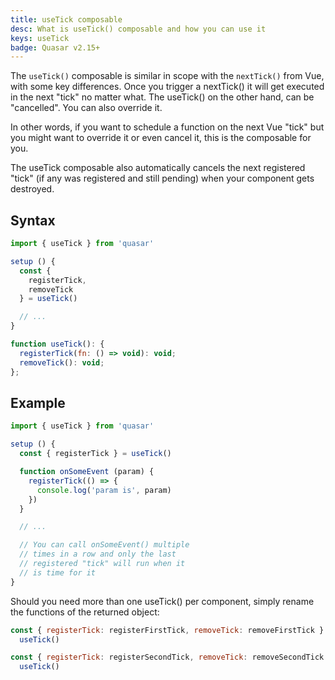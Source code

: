 ```yaml
---
title: useTick composable
desc: What is useTick() composable and how you can use it
keys: useTick
badge: Quasar v2.15+
---
```


The `useTick()` composable is similar in scope with the `nextTick()` from Vue, with some key differences. Once you trigger a nextTick() it will get executed in the next "tick" no matter what. The useTick() on the other hand, can be "cancelled". You can also override it.

In other words, if you want to schedule a function on the next Vue "tick" but you might want to override it or even cancel it, this is the composable for you.

The useTick composable also automatically cancels the next registered "tick" (if any was registered and still pending) when your component gets destroyed.

## Syntax

```js
import { useTick } from 'quasar'

setup () {
  const {
    registerTick,
    removeTick
  } = useTick()

  // ...
}
```

```js
function useTick(): {
  registerTick(fn: () => void): void;
  removeTick(): void;
};
```

## Example

```js
import { useTick } from 'quasar'

setup () {
  const { registerTick } = useTick()

  function onSomeEvent (param) {
    registerTick(() => {
      console.log('param is', param)
    })
  }

  // ...

  // You can call onSomeEvent() multiple
  // times in a row and only the last
  // registered "tick" will run when it
  // is time for it
}
```

Should you need more than one useTick() per component, simply rename the functions of the returned object:

```js
const { registerTick: registerFirstTick, removeTick: removeFirstTick } =
  useTick()

const { registerTick: registerSecondTick, removeTick: removeSecondTick } =
  useTick()
```
